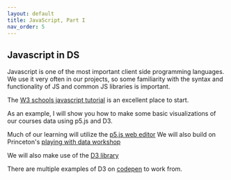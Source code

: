 ```yaml
---
layout: default
title: JavaScript, Part I
nav_order: 5
---
```


## Javascript in DS
Javascript is one of the most important client side programming languages.  We use it very often in our projects, so some familiarity with the syntax and functionality of JS and common JS libraries is important. 

The [W3 schools javascript tutorial](https://www.w3schools.com/js/) is an excellent place to start.

As an example, I will show you how to make some basic visualizations of our courses data using p5.js and D3.  

Much of our learning will utilize the [p5.js web editor](https://editor.p5js.org/)
We will also build on Princeton's [playing with data workshop](https://github.com/Princeton-CDH/playingwithdata)

We will also make use of the [D3 library](https://d3js.org/)

There are multiple examples of D3 on [codepen](https://codepen.io/tag/d3/) to work from. 
